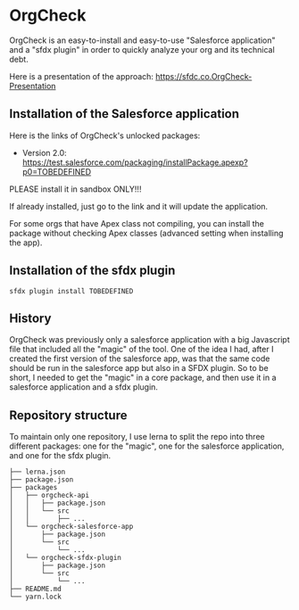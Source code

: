 # OrgCheck

OrgCheck is an easy-to-install and easy-to-use "Salesforce application" and a "sfdx plugin" in order to quickly analyze your org and its technical debt.

Here is a presentation of the approach:
https://sfdc.co.OrgCheck-Presentation


## Installation of the Salesforce application

Here is the links of OrgCheck's unlocked packages:
- Version 2.0: https://test.salesforce.com/packaging/installPackage.apexp?p0=TOBEDEFINED

PLEASE install it in sandbox ONLY!!!

If already installed, just go to the link and it will update the application.

For some orgs that have Apex class not compiling, you can install the package without checking Apex classes (advanced setting when installing the app).


## Installation of the sfdx plugin

```
sfdx plugin install TOBEDEFINED
```


## History

OrgCheck was previously only a salesforce application with a big Javascript file that included all the "magic" of the tool.
One of the idea I had, after I created the first version of the salesforce app, was that the same code should be run in the salesforce app but also in a SFDX plugin.
So to be short, I needed to get the "magic" in a core package, and then use it in a salesforce application and a sfdx plugin.


## Repository structure

To maintain only one repository, I use lerna to split the repo into three different packages: one for the "magic", one for the salesforce application, and one for the sfdx plugin.

```
├── lerna.json
├── package.json
├── packages
│   ├── orgcheck-api
│   │   ├── package.json
│   │   └── src
│   │       ├── ...
│   └── orgcheck-salesforce-app
│       ├── package.json
│       └── src
│           └── ...
│   └── orgcheck-sfdx-plugin
│       ├── package.json
│       └── src
│           └── ...
├── README.md
└── yarn.lock
```

